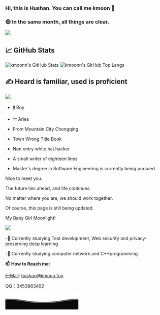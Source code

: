 ### Hi, this is Hushan. You can call me kmoon 👋

### 😄  In the same month, all things are clear.


[![](https://img.shields.io/badge/blog-kmoon-brightgreen?style=for-the-badge&logo=hexo)](https://kmoon.fun) 

## 📈 GitHub Stats

<img src="https://github-readme-stats.lolicon.io/?username=kmoonn&show_icons=true&bg_color=30,fafafa,f0f0f0" alt="kmoonn's GitHub Stats" height="185px" /> <img src="https://github-readme-stats.lolicon.io/top-langs?username=kmoonn&layout=compact&langs_count=8&bg_color=30,fafafa,f0f0f0" alt="kmoonn's GitHub Top Langs" height="185px" />

## ✍ Heard is familiar, used is proficient

<img src="https://skill-icons.lolicon.io/icons?i=py,pycharm,cloudflare,fastapi,flask,git,github,html,idea,java,js,linux,md,mysql,mongodb,php,postman,powershell,sublime,sklearn,ubuntu,vim,visualstudio,vscode,windows,bootstrap&perline=14" />


- 🚹 Boy

- ♈ Aries

- From Mountain City Chongqing

- Town Wrong Title Book

- Non entry white hat hacker

- A small writer of eighteen lines

- Master's degree in Software Engineering is currently being pursued

  


Nice to meet you.

The future lies ahead, and life continues.

No matter where you are, we should work together. 

Of course, this page is still being updated.

My Baby Girl Moonlight!

<img src="https://image.kmoon.fun/images/20240726103936.jpg" width="450"/>



-🔭  Currently studying Test development, Web security and privacy-preserving deep learning

-🌱  Currently studying computer network and C++programming

**📫 How to Reach me:**

[E-Mail](mailto:hushan@kmoon.fun): hushan@kmoon.fun

QQ：3453863492

![](assets/Bottom_down.svg)
